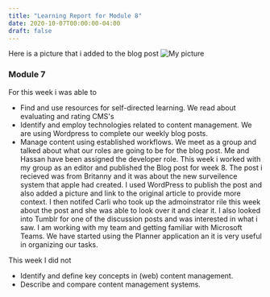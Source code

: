 ```yaml
---
title: "Learning Report for Module 8"
date: 2020-10-07T00:00:00-04:00
draft: false
---
```

Here is a picture that i added to the blog post
![My picture](https://zen-hermann-e92573.netlify.app/amazon.png)
### Module 7
For this week i was able to
* Find and use resources for self-directed learning. We read about evaluating and rating CMS's
* Identify and employ technologies related to content management. We are using Wordpress to complete our weekly blog posts.
* Manage content using established workflows. We meet as a group and talked about what our roles are going to be for the blog post. Me and Hassan have been assigned the developer role. This week i worked with my group as an editor and published the Blog post for week 8. The post i recieved was from Britanny and it was about the new surveilence system that apple had created. I used WordPress to publish the post and also added a picture and link to the original article to provide more context. I then notifed Carli who took up the admoinstrator rile this week about the post and she was able to look over it and clear it. I also looked into Tumblr for one of the discussion posts and was interested in what i saw. I am working with my team and getting familiar with Microsoft Teams. We have started using the Planner application an it is very useful in organizing our tasks. 

This week I did not
* Identify and define key concepts in (web) content management. 
* Describe and compare content management systems.
